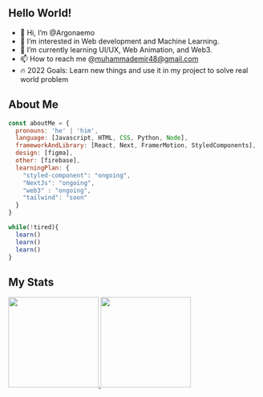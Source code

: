 ## Hello World!

- 👋 Hi, I’m @Argonaemo
- 👀 I’m interested in Web development and Machine Learning.
- 🌱 I’m currently learning UI/UX, Web Animation, and Web3.
- 📫 How to reach me @muhammademir48@gmail.com
- 🔥 2022 Goals: Learn new things and use it in my project to solve real world problem

<!---
Argonaemo/Argonaemo is a ✨ special ✨ repository because its `README.md` (this file) appears on your GitHub profile.
You can click the Preview link to take a look at your changes.
--->

## About Me
```javascript
const aboutMe = {
  pronouns: 'he' | 'him',
  language: [Javascript, HTML, CSS, Python, Node],
  frameworkAndLibrary: [React, Next, FramerMotion, StyledComponents],
  design: [figma],
  other: [firebase],
  learningPlan: {
    "styled-component": "ongoing",
    "NextJs": "ongoing",
    "web3" : "ongoing",
    "tailwind": "soon"
  }
}

while(!tired){
  learn()
  learn()
  learn()
}

```

## My Stats
<p align="left">
<a href="https://github.com/Argonaemo">
  <img height="180em" src="https://github-readme-stats-eight-theta.vercel.app/api?username=Argonaemo&show_icons=true&theme=algolia&include_all_commits=true&count_private=true"/>
  <img height="180em" src="https://github-readme-stats-eight-theta.vercel.app/api/top-langs/?username=Argonaemo&layout=compact&langs_count=8&theme=algolia"/>
</a>
</p>

